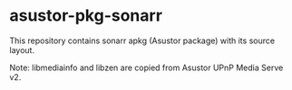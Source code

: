 # asustor-pkg-sonarr

This repository contains sonarr apkg (Asustor package) with its source layout.

Note: libmediainfo and libzen are copied from Asustor UPnP Media Serve v2.
